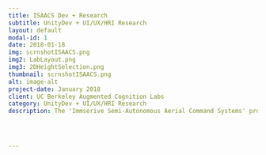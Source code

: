 ```yaml
---
title: ISAACS Dev + Research
subtitle: UnityDev + UI/UX/HRI Research
layout: default
modal-id: 1
date: 2018-01-18
img: scrnshotISAACS.png
img2: LabLayout.png
img3: 2DHeightSelection.png
thumbnail: scrnshotISAACS.png
alt: image-alt
project-date: January 2018
client: UC Berkeley Augmented Cognition Labs
category: UnityDev + UI/UX/HRI Research
description: The 'Immserive Semi-Autonomous Aerial Command Systems' project is a research project dedicated to exploring the most intuitive and efficient UAV control systems. More specifically, I worked as a Unity developer creating the main VR interface to test our hypothesis that the increased spatial awareness of VR would make drones safer and easier to control. This project has spanned over 3 years and I worked about 15 hours a week as a Unity developer, undergraduate researcher, and author of the ISAACS research paper (planned to be published by the end of Summer 2019). 




---
```

